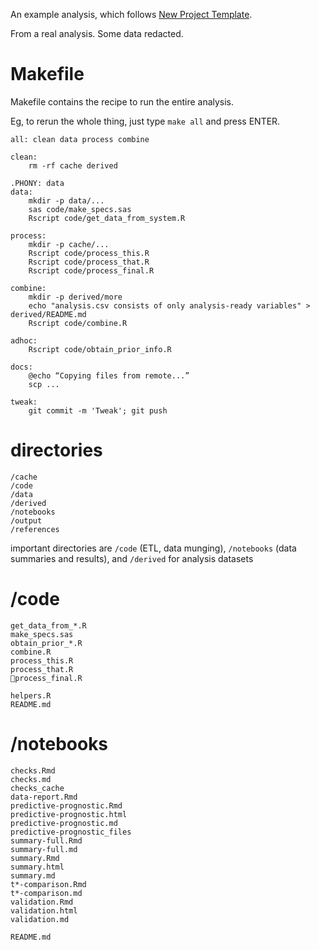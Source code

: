 An example analysis, which follows [New Project Template](https://github.com/pavopax/new-project-template).

From a real analysis. Some data redacted.

# Makefile

Makefile contains the recipe to run the entire analysis.

Eg, to rerun the whole thing, just type `make all` and press ENTER.


```
all: clean data process combine

clean:
	rm -rf cache derived

.PHONY: data
data:
	mkdir -p data/...
	sas code/make_specs.sas
	Rscript code/get_data_from_system.R

process:
	mkdir -p cache/...
	Rscript code/process_this.R
	Rscript code/process_that.R
	Rscript code/process_final.R

combine:
	mkdir -p derived/more
	echo "analysis.csv consists of only analysis-ready variables" > derived/README.md
	Rscript code/combine.R

adhoc:
	Rscript code/obtain_prior_info.R

docs:
	@echo “Copying files from remote...”
	scp ...

tweak:
	git commit -m 'Tweak'; git push
```


# directories

```
/cache
/code
/data
/derived
/notebooks
/output
/references
```

important directories are `/code` (ETL, data munging),  `/notebooks` (data summaries and results), and `/derived` for analysis datasets


# /code
```
get_data_from_*.R
make_specs.sas
obtain_prior_*.R
combine.R
process_this.R
process_that.R
process_final.R

helpers.R
README.md
```


# /notebooks

```
checks.Rmd
checks.md
checks_cache
data-report.Rmd
predictive-prognostic.Rmd
predictive-prognostic.html
predictive-prognostic.md
predictive-prognostic_files
summary-full.Rmd
summary-full.md
summary.Rmd
summary.html
summary.md
t*-comparison.Rmd
t*-comparison.md
validation.Rmd
validation.html
validation.md

README.md
```
